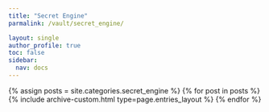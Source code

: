 ```yaml
---
title: "Secret Engine"
parmalink: /vault/secret_engine/

layout: single
author_profile: true
toc: false
sidebar:
  nav: docs
---
```

{% assign posts = site.categories.secret_engine %}
{% for post in posts %} {% include archive-custom.html type=page.entries_layout %} {% endfor %}
